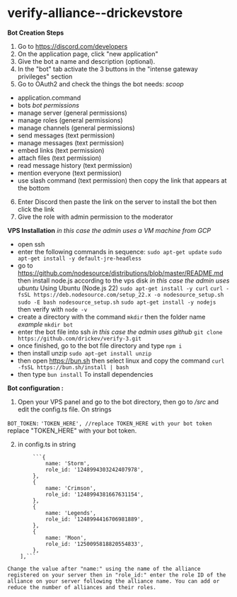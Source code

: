 # verify-alliance--drickevstore

**Bot Creation Steps**
1. Go to https://discord.com/developers
2. On the application page, click "new application" 
3. Give the bot a name and description (optional).
4. In the "bot" tab activate the 3 buttons in the "intense gateway privileges" section
5. Go to OAuth2 and check the things the bot needs:
*scoop*
- application.command
- bots
*bot permissions*
- manage server (general permissions)
- manage roles (general permissions)
- manage channels (general permissions)
- send messages (text permission)
- manage messages (text permission)
- embed links (text permission)
- attach files (text permission)
- read message history (text permission)
- mention everyone (text permission)
- use slash command (text permission)
then copy the link that appears at the bottom
6. Enter Discord then paste the link on the server to install the bot then click the link
7. Give the role with admin permission to the moderator

**VPS Installation**
*in this case the admin uses a VM machine from GCP*
- open ssh
- enter the following commands in sequence:
```sudo apt-get update```
```sudo apt-get install -y default-jre-headless```
- go to https://github.com/nodesource/distributions/blob/master/README.md then install node.js according to the vps disk *in this case the admin uses ubuntu*
Using Ubuntu (Node.js 22)
```sudo apt-get install -y curl```
```curl -fsSL https://deb.nodesource.com/setup_22.x -o nodesource_setup.sh```
```sudo -E bash nodesource_setup.sh```
```sudo apt-get install -y nodejs```
then verify with ```node -v```
- create a directory with the command ```mkdir``` then the folder name *example* ```mkdir bot```
- enter the bot file into ssh *in this case the admin uses github*
```git clone https://github.com/drickev/verify-3.git```
- once finished, go to the bot file directory and type ```npm i```
- then install unzip ```sudo apt-get install unzip```
- then open https://bun.sh then select linux and copy the command ```curl -fsSL https://bun.sh/install | bash``` 
- then type ```bun install``` To install dependencies

**Bot configuration :**
1. Open your VPS panel and go to the bot directory, then go to */src* and edit the config.ts file. On strings 

` BOT_TOKEN: `
` 'TOKEN_HERE', //replace TOKEN_HERE with your bot token `
replace "TOKEN_HERE" with your bot token.

2. in config.ts in string 
```ALLIANCE_LIST: [
        ```{
            name: 'Storm',
            role_id: '1248994303242407978',
        },
        {
            name: 'Crimson',
            role_id: '1248994381667631154',
        },
        {
            name: 'Legends',
            role_id: '1248994416706981889',
        },
        {
            name: 'Moon',
            role_id: '1250095818820554833',
        },
    ],```

Change the value after "name:" using the name of the alliance registered on your server then in "role_id:" enter the role ID of the alliance on your server following the alliance name. You can add or reduce the number of alliances and their roles.
